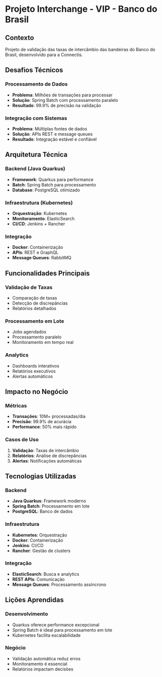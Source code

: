 # Projeto Interchange - VIP - Banco do Brasil

## Contexto

Projeto de validação das taxas de intercâmbio das bandeiras do Banco do Brasil, desenvolvido para a Connectis.

## Desafios Técnicos

### Processamento de Dados
- **Problema**: Milhões de transações para processar
- **Solução**: Spring Batch com processamento paralelo
- **Resultado**: 99.9% de precisão na validação

### Integração com Sistemas
- **Problema**: Múltiplas fontes de dados
- **Solução**: APIs REST e message queues
- **Resultado**: Integração estável e confiável

## Arquitetura Técnica

### Backend (Java Quarkus)
- **Framework**: Quarkus para performance
- **Batch**: Spring Batch para processamento
- **Database**: PostgreSQL otimizado

### Infraestrutura (Kubernetes)
- **Orquestração**: Kubernetes
- **Monitoramento**: ElasticSearch
- **CI/CD**: Jenkins + Rancher

### Integração
- **Docker**: Containerização
- **APIs**: REST e GraphQL
- **Message Queues**: RabbitMQ

## Funcionalidades Principais

### Validação de Taxas
- Comparação de taxas
- Detecção de discrepâncias
- Relatórios detalhados

### Processamento em Lote
- Jobs agendados
- Processamento paralelo
- Monitoramento em tempo real

### Analytics
- Dashboards interativos
- Relatórios executivos
- Alertas automáticos

## Impacto no Negócio

### Métricas
- **Transações**: 10M+ processadas/dia
- **Precisão**: 99.9% de acurácia
- **Performance**: 50% mais rápido

### Casos de Uso
1. **Validação**: Taxas de intercâmbio
2. **Relatórios**: Análise de discrepâncias
3. **Alertas**: Notificações automáticas

## Tecnologias Utilizadas

### Backend
- **Java Quarkus**: Framework moderno
- **Spring Batch**: Processamento em lote
- **PostgreSQL**: Banco de dados

### Infraestrutura
- **Kubernetes**: Orquestração
- **Docker**: Containerização
- **Jenkins**: CI/CD
- **Rancher**: Gestão de clusters

### Integração
- **ElasticSearch**: Busca e analytics
- **REST APIs**: Comunicação
- **Message Queues**: Processamento assíncrono

## Lições Aprendidas

### Desenvolvimento
- Quarkus oferece performance excepcional
- Spring Batch é ideal para processamento em lote
- Kubernetes facilita escalabilidade

### Negócio
- Validação automática reduz erros
- Monitoramento é essencial
- Relatórios impactam decisões

